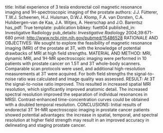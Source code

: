 title: Initial experience of 3 tesla endorectal coil magnetic resonance imaging and 1H-spectroscopic imaging of the prostate
authors: J.J. Fütterer, T.W.J. Scheenen, H.J. Huisman, D.W.J. Klomp, F.A. van Dorsten, C.A. Hulsbergen-van de Kaa, J.A. Witjes, A. Heerschap and J.O. Barentsz
has_pdf: True
template: publication
bibkey: fuett04
published_in: Investigative Radiology
pub_details: <i>Investigative Radiology</i> 2004;39:671-680
pmid: http://www.ncbi.nlm.nih.gov/pubmed/15486528
RATIONALE AND OBJECTIVES: We sought to explore the feasibility of magnetic resonance imaging (MRI) of the prostate at 3T, with the knowledge of potential drawbacks of MRI at high field strengths. MATERIAL AND METHOD: MRI, dynamic MRI, and 1H-MR spectroscopic imaging were performed in 10 patients with prostate cancer on 1.5T and 3T whole-body scanners. Comparable scan protocols were used, and additional high-resolution measurements at 3T were acquired. For both field strengths the signal-to-noise ratio was calculated and image quality was assessed. RESULT: At 3T the signal-to-noise ratio improved. This resulted in increased spatial MRI resolution, which significantly improved anatomic detail. The increased spectral resolution improved the separation of individual resonances in MRSI. Contrast-enhanced time-concentration curves could be obtained with a doubled temporal resolution. CONCLUSIONS: Initial results of endorectal 3T 1H-MR spectroscopic imaging in prostate cancer patients showed potential advantages: the increase in spatial, temporal, and spectral resolution at higher field strength may result in an improved accuracy in delineating and staging prostate cancer.


